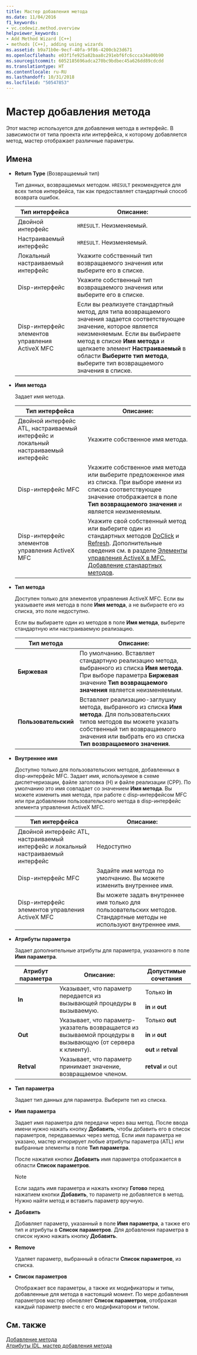 ```yaml
---
title: Мастер добавления метода
ms.date: 11/04/2016
f1_keywords:
- vc.codewiz.method.overview
helpviewer_keywords:
- Add Method Wizard [C++]
- methods [C++], adding using wizards
ms.assetid: b9a71b0e-9ecf-40fa-9f86-4200cb23d671
ms.openlocfilehash: e03f1fe925a82baa8c291ebf6fc6ccca34a00b90
ms.sourcegitcommit: 6052185696adca270bc9bdbec45a626dd89cdcdd
ms.translationtype: HT
ms.contentlocale: ru-RU
ms.lasthandoff: 10/31/2018
ms.locfileid: "50547853"
---
```

# <a name="add-method-wizard"></a>Мастер добавления метода

Этот мастер используется для добавления метода в интерфейс. В зависимости от типа проекта или интерфейса, к которому добавляется метод, мастер отображает различные параметры.

## <a name="names"></a>Имена

- **Return Type** (Возвращаемый тип)

   Тип данных, возвращаемых методом. `HRESULT` рекомендуется для всех типов интерфейса, так как предоставляет стандартный способ возврата ошибок.

   |Тип интерфейса|Описание:|
   |--------------------|-----------------|
   |Двойной интерфейс|`HRESULT`. Неизменяемый.|
   |Настраиваемый интерфейс|`HRESULT`. Неизменяемый.|
   |Локальный настраиваемый интерфейс|Укажите собственный тип возвращаемого значения или выберите его в списке.|
   |Disp-интерфейс|Укажите собственный тип возвращаемого значения или выберите его в списке.|
   |Disp-интерфейс элементов управления ActiveX MFC|Если вы реализуете стандартный метод, для типа возвращаемого значения задается соответствующее значение, которое является неизменяемым. Если вы выбираете метод в списке **Имя метода** и щелкаете элемент **Настраиваемый** в области **Выберите тип метода**, выберите тип возвращаемого значения в списке.|

- **Имя метода**

   Задает имя метода.

   |Тип интерфейса|Описание:|
   |--------------------|-----------------|
   |Двойной интерфейс ATL, настраиваемый интерфейс и локальный настраиваемый интерфейс|Укажите собственное имя метода.|
   |Disp-интерфейс MFC|Укажите собственное имя метода или выберите предложенное имя из списка. При выборе имени из списка соответствующее значение отображается в поле **Тип возвращаемого значения** и является неизменяемым.|
   |Disp-интерфейс элементов управления ActiveX MFC|Укажите свой собственный метод или выберите один из стандартных методов [DoClick](../mfc/reference/colecontrol-class.md#doclick) и [Refresh](../mfc/reference/colecontrol-class.md#refresh). Дополнительные сведения см. в разделе [Элементы управления ActiveX в MFC. Добавление стандартных методов](../mfc/mfc-activex-controls-adding-stock-methods.md).|

- **Тип метода**

   Доступен только для элементов управления ActiveX MFC. Если вы указываете имя метода в поле **Имя метода**, а не выбираете его из списка, это поле недоступно.

   Если вы выбираете один из методов в поле **Имя метода**, выберите стандартную или настраиваемую реализацию.

   |Тип метода|Описание:|
   |-----------------|-----------------|
   |**Биржевая**|По умолчанию. Вставляет стандартную реализацию метода, выбранного из списка **Имя метода**. При выборе параметра **Биржевая** значение **Тип возвращаемого значения** является неизменяемым.|
   |**Пользовательский**|Вставляет реализацию-заглушку метода, выбранного из списка **Имя метода**. Для пользовательских типов методов вы можете указать собственный тип возвращаемого значения или выбрать его из списка **Тип возвращаемого значения**.|

- **Внутреннее имя**

   Доступно только для пользовательских методов, добавленных в disp-интерфейс MFC. Задает имя, используемое в схеме диспетчеризации, файле заголовка (H) и файле реализации (CPP). По умолчанию это имя совпадает со значением **Имя метода**. Вы можете изменить имя метода, при работе с disp-интерфейсом MFC или при добавлении пользовательского метода в disp-интерфейс элемента управления ActiveX MFC.

   |Тип интерфейса|Описание:|
   |--------------------|-----------------|
   |Двойной интерфейс ATL, настраиваемый интерфейс и локальный настраиваемый интерфейс|Недоступно|
   |Disp-интерфейс MFC|Задайте имя метода по умолчанию. Вы можете изменить внутреннее имя.|
   |Disp-интерфейс элементов управления ActiveX MFC|Вы можете задать внутреннее имя только для пользовательских методов. Стандартные методы не используют внутреннее имя.|

- **Атрибуты параметра**

   Задает дополнительные атрибуты для параметра, указанного в поле **Имя параметра**.

   |Атрибут параметра|Описание:|Допустимые сочетания|
   |-------------------------|-----------------|--------------------------|
   |**In**|Указывает, что параметр передается из вызывающей процедуры в вызываемую.|Только **in**<br /><br /> **in** и **out**|
   |**Out**|Указывает, что параметр-указатель возвращается из вызываемой процедуры в вызывающую (от сервера к клиенту).|Только **out**<br /><br /> **in** и **out**<br /><br /> **out** и **retval**|
   |**Retval**|Указывает, что параметр принимает значение, возвращаемое членом.|**retval** и out|

- **Тип параметра**

   Задает тип данных для параметра. Выберите тип из списка.

- **Имя параметра**

   Задает имя параметра для передачи через ваш метод. После ввода имени нужно нажать кнопку **Добавить**, чтобы добавить его в список параметров, передаваемых через метод. Если имя параметра не указано, мастер игнорирует любые атрибуты параметра (ATL) или выбранные элементы в поле **Тип параметра**.

   После нажатия кнопки **Добавить** имя параметра отображается в области **Список параметров**.

   > [!Note]
   > Если задать имя параметра и нажать кнопку **Готово** перед нажатием кнопки **Добавить**, то параметр не добавляется в метод. Нужно найти метод и вставить параметр вручную.

- **Добавить**

   Добавляет параметр, указанный в поле **Имя параметра**, а также его тип и атрибуты в **Список параметров**. Для добавления параметра в список нужно нажать кнопку **Добавить**.

- **Remove**

   Удаляет параметр, выбранный в области **Список параметров**, из списка.

- **Список параметров**

   Отображает все параметры, а также их модификаторы и типы, добавленные для метода в настоящий момент. По мере добавления параметров мастер обновляет **Список параметров**, отображая каждый параметр вместе с его модификатором и типом.

## <a name="see-also"></a>См. также

[Добавление метода](../ide/adding-a-method-visual-cpp.md)<br/>
[Атрибуты IDL, мастер добавления метода](../ide/idl-attributes-add-method-wizard.md)